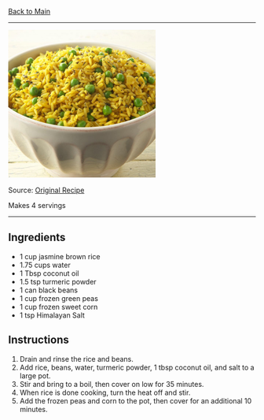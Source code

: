 [Back to Main](/README.md)

---

<img src="/90%20Images/Yellow%20Fried%20Rice.jpg" width="300" />

Source: [Original Recipe](https://www.youtube.com/watch?v=SgjWsa7Wcws)

Makes 4 servings

---
## Ingredients

- 1 cup jasmine brown rice
- 1.75 cups water
- 1 Tbsp coconut oil
- 1.5 tsp turmeric powder
- 1 can black beans
- 1 cup frozen green peas
- 1 cup frozen sweet corn
- 1 tsp Himalayan Salt

## Instructions

1. Drain and rinse the rice and beans.
2. Add rice, beans, water, turmeric powder, 1 tbsp coconut oil, and salt to a large pot.
3. Stir and bring to a boil, then cover on low for 35 minutes.
4. When rice is done cooking, turn the heat off and stir.
5. Add the frozen peas and corn to the pot, then cover for an additional 10 minutes.
